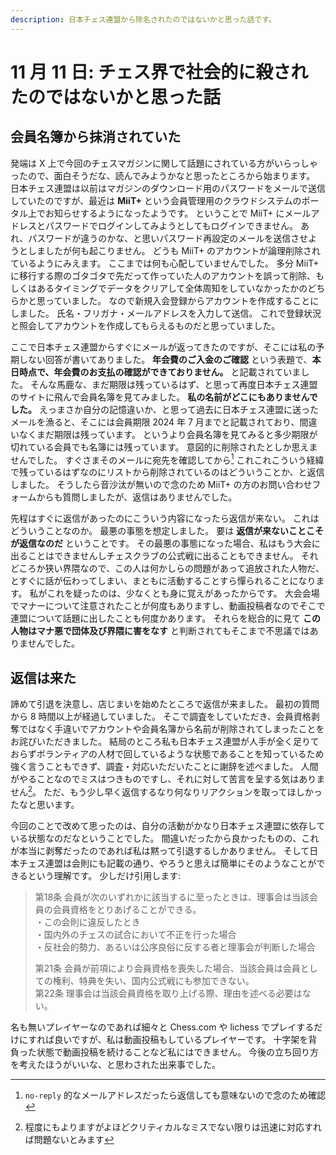 ```yaml
---
description: 日本チェス連盟から除名されたのではないかと思った話です。
---
```


# 11 月 11 日: チェス界で社会的に殺されたのではないかと思った話

## 会員名簿から抹消されていた

発端は X 上で今回のチェスマガジンに関して話題にされている方がいらっしゃったので、面白そうだな、読んでみようかなと思ったところから始まります。
日本チェス連盟は以前はマガジンのダウンロード用のパスワードをメールで送信していたのですが、最近は
**MiiT+** という会員管理用のクラウドシステムのポータル上でお知らせするようになったようです。
ということで MiiT+ にメールアドレスとパスワードでログインしてみようとしてもログインできません。
あれ、パスワードが違うのかな、と思いパスワード再設定のメールを送信させようとしましたが何も起こりません。
どうも MiiT+ のアカウントが論理削除されているようにみえます。
ここまでは何も心配していませんでした。
多分 MiiT+ に移行する際のゴタゴタで先だって作っていた人のアカウントを誤って削除、もしくはあるタイミングでデータをクリアして全体周知をしていなかったかのどちらかと思っていました。
なので新規入会登録からアカウントを作成することにしました。
氏名・フリガナ・メールアドレスを入力して送信。
これで登録状況と照会してアカウントを作成してもらえるものだと思っていました。

ここで日本チェス連盟からすぐにメールが返ってきたのですが、そこには私の予期しない回答が書いてありました。
**年会費のご入金のご確認** という表題で、**本日時点で、年会費のお支払の確認ができておりません。** と記載されていました。
そんな馬鹿な、まだ期限は残っているはず、と思って再度日本チェス連盟のサイトに飛んで会員名簿を見てみました。
**私の名前がどこにもありませんでした。**
えっまさか自分の記憶違いか、と思って過去に日本チェス連盟に送ったメールを漁ると、そこには会員期限 2024 年 7 月までと記載されており、間違いなくまだ期限は残っています。
というより会員名簿を見てみると多少期限が切れている会員でも名簿には残っています。
意図的に削除されたとしか思えませんでした。
すぐさまそのメールに宛先を確認してから[^1] これこれこういう経緯で残っているはずなのにリストから削除されているのはどういうことか、と返信しました。
そうしたら音沙汰が無いので念のため MiiT+ の方のお問い合わせフォームからも質問しましたが、返信はありませんでした。

先程はすぐに返信があったのにこういう内容になったら返信が来ない。
これはどういうことなのか。
最悪の事態を想定しました。
要は **返信が来ないことこそが返信なのだ** ということです。
その最悪の事態になった場合、私はもう大会に出ることはできませんしチェスクラブの公式戦に出ることもできません。
それどころか狭い界隈なので、この人は何かしらの問題があって追放された人物だ、とすぐに話が伝わってしまい、まともに活動することすら憚られることになります。
私がこれを疑ったのは、少なくとも身に覚えがあったからです。
大会会場でマナーについて注意されたことが何度もありますし、動画投稿者なのでそこで連盟について話題に出したことも何度かあります。
それらを総合的に見て **この人物はマナ悪で団体及び界隈に害をなす** と判断されてもそこまで不思議ではありませんでした。

## 返信は来た

諦めて引退を決意し、店じまいを始めたところで返信が来ました。
最初の質問から 8 時間以上が経過していました。
そこで調査をしていただき、会員資格剥奪ではなく手違いでアカウントや会員名簿から名前が削除されてしまったことをお詫びいただきました。
結局のところ私も日本チェス連盟が人手が全く足りておらずボランティアの人材で回しているような状態であることを知っているため強く言うこともできず、調査・対応いただいたことに謝辞を述べました。
人間がやることなのでミスはつきものですし、それに対して苦言を呈する気はありません[^2]。
ただ、もう少し早く返信するなり何なりリアクションを取ってほしかったなと思います。

今回のことで改めて思ったのは、自分の活動がかなり日本チェス連盟に依存している状態なのだなということでした。
間違いだったから良かったものの、これが本当に剥奪だったのであれば私は黙って引退するしかありません。
そして日本チェス連盟は会則にも記載の通り、やろうと思えば簡単にそのようなことができるという理解です。
少しだけ引用します:

> 第18条 会員が次のいずれかに該当するに至ったときは、理事会は当該会員の会員資格をとりあげることができる。  
> ・この会則に違反したとき  
> ・国内外のチェスの試合において不正を行った場合  
> ・反社会的勢力、あるいは公序良俗に反する者と理事会が判断した場合
> 
> 第21条 会員が前項により会員資格を喪失した場合、当該会員は会員としての権利、特典を失い、国内公式戦にも参加できない。  
> 第22条 理事会は当該会員資格を取り上げる際、理由を述べる必要はない。

名も無いプレイヤーなのであれば細々と Chess.com や lichess でプレイするだけにすれば良いですが、私は動画投稿もしているプレイヤーです。
十字架を背負った状態で動画投稿を続けることなど私にはできません。
今後の立ち回り方を考えたほうがいいな、と思わされた出来事でした。

[^1]: `no-reply` 的なメールアドレスだったら返信しても意味ないので念のため確認
[^2]: 程度にもよりますがよほどクリティカルなミスでない限りは迅速に対応すれば問題ないとみます